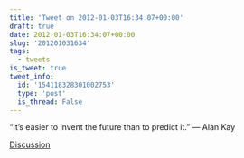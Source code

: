 ```yaml
---
title: 'Tweet on 2012-01-03T16:34:07+00:00'
draft: true
date: 2012-01-03T16:34:07+00:00
slug: '201201031634'
tags:
  - tweets
is_tweet: true
tweet_info:
  id: '154118328301002753'
  type: 'post'
  is_thread: False
---
```




“It’s easier to invent the future than to predict it.” — Alan Kay

[Discussion](https://x.com/sytelus/status/154118328301002753)
